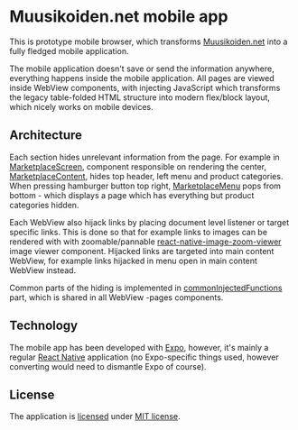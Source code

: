 # Muusikoiden.net mobile app

This is prototype mobile browser, which transforms [Muusikoiden.net](https://muusikoiden.net/) into a fully fledged mobile application.

The mobile application doesn't save or send the information anywhere, everything happens inside the mobile application. All pages are viewed inside WebView components, with injecting JavaScript which transforms the legacy table-folded HTML structure into modern flex/block layout, which nicely works on mobile devices.

## Architecture

Each section hides unrelevant information from the page. For example in [MarketplaceScreen](./screens/MarketplaceScreen.tsx), component responsible on rendering the center, [MarketplaceContent](./components/MarketplaceContent.tsx), hides top header, left menu and product categories. When pressing hamburger button top right, [MarketplaceMenu](./components/MarketplaceMenu.tsx) pops from bottom - which displays a page which has everything but product categories hidden.

Each WebView also hijack links by placing document level listener or target specific links. This is done so that for example links to images can be rendered with with zoomable/pannable [react-native-image-zoom-viewer](https://www.npmjs.com/package/react-native-image-zoom-viewer) image viewer component. Hijacked links are targeted into main content WebView, for example links hijacked in menu open in main content WebView instead.

Common parts of the hiding is implemented in [commonInjectedFunctions](./utils/commonInjectedFunctions.js) part, which is shared in all WebView -pages components.

## Technology

The mobile app has been developed with [Expo](https://expo.io/), however, it's mainly a regular [React Native](https://reactnative.dev/) application (no Expo-specific things used, however converting would need to dismantle Expo of course).

## License

The application is [licensed](./LICENSE) under [MIT license](https://en.wikipedia.org/wiki/MIT_License).